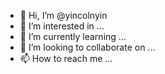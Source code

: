 - 👋 Hi, I’m @yincolnyin
- 👀 I’m interested in ...
- 🌱 I’m currently learning ...
- 💞️ I’m looking to collaborate on ...
- 📫 How to reach me ...

<!---
yincolnyin/yincolnyin is a ✨ special ✨ repository because its `README.md` (this file) appears on your GitHub profile.
You can click the Preview link to take a look at your changes.
--->
